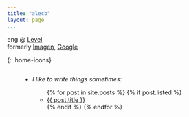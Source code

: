 ```yaml
---
title: "alecb"
layout: page
...
```


<style>
    h1.title {
        margin-bottom: 0px;
    }
</style>

eng @ [Level](https://level.com)  
formerly [Imagen](https://imagen.ai), [Google](https://google.com/about)

<a href="mailto:hi@alecb.me"><i class="fas fa-envelope"></i></a>
<a href="https://twitter.com/alecbzr"><i class="fab fa-twitter"></i></a>
<a href="https://www.linkedin.com/in/alecbenzer"><i class="fab fa-linkedin"></i></a>
<a href="https://news.ycombinator.com/user?id=alecbenzer"><i class="fab fa-hacker-news"></i></a>
<a href="https://instagram.com/martinkittynyc"><i class="fas fa-cat"></i></a>
<a href="/feed.xml"><i class="fas fa-rss"></i></a>
{: .home-icons}

<div id="post-list">
    <ul class="fa-ul" style="margin-left: 35px; display: inline-block; text-align: left">
        <li><span class="fa-li"><i class="fas fa-pen-alt"></i></span><em>I like to write things sometimes:</em></li>
        <ul class="fa-ul" style="display: inline-block; text-align: left; margin-left: 10px">
            {% for post in site.posts %}
                {% if post.listed %}
                    <li><a href="{{ post.url }}"><span class="fa-li"><i class="fas fa-angle-double-right"></i></span>{{ post.title }}</a></li>
                {% endif %}
            {% endfor %}
        </ul>
    </ul>
</div>
